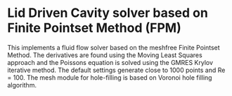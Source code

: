 # Lid Driven Cavity solver based on Finite Pointset Method (FPM)

This implements a fluid flow solver based on the meshfree Finite Pointset Method. The derivatives are found using the Moving Least Squares approach and the Poissons equation is solved using the GMRES Krylov iterative method. The default settings generate close to 1000 points and Re = 100. The mesh module for hole-filling is based on Voronoi hole filling algorithm.
